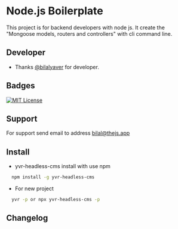 # Node.js Boilerplate

This project is for backend developers with node js. It create the "Mongoose models, routers and controllers" with cli command line.


## Developer

- Thanks [@bilalyaver](https://www.github.com/bilalyaver) for developer.

  
## Badges


[![MIT License](https://img.shields.io/badge/License-MIT-green.svg)](https://choosealicense.com/licenses/mit/)

## Support

For support send email to address bilal@thejs.app
  
## Install 

- yvr-headless-cms install with use npm

```bash 
  npm install -g yvr-headless-cms
```

- For new project

```bash 
  yvr -p or npx yvr-headless-cms -p
```

## Changelog
